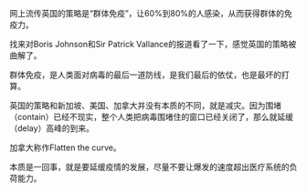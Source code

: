 网上流传英国的策略是“群体免疫”，让60%到80%的人感染，从而获得群体的免疫力。

找来对Boris Johnson和Sir Patrick Vallance的报道看了一下，感觉英国的策略被曲解了。

群体免疫，是人类面对病毒的最后一道防线，是我们最后的依仗，也是最坏的打算。

英国的策略和新加坡、美国、加拿大并没有本质的不同，就是减灾。因为围堵（contain）已经不现实，整个人类把病毒围堵住的窗口已经关闭了，那么就延缓（delay）高峰的到来。

加拿大称作Flatten the curve。

本质是一回事，就是要延缓疫情的发展，尽量不要让爆发的速度超出医疗系统的负荷能力。

